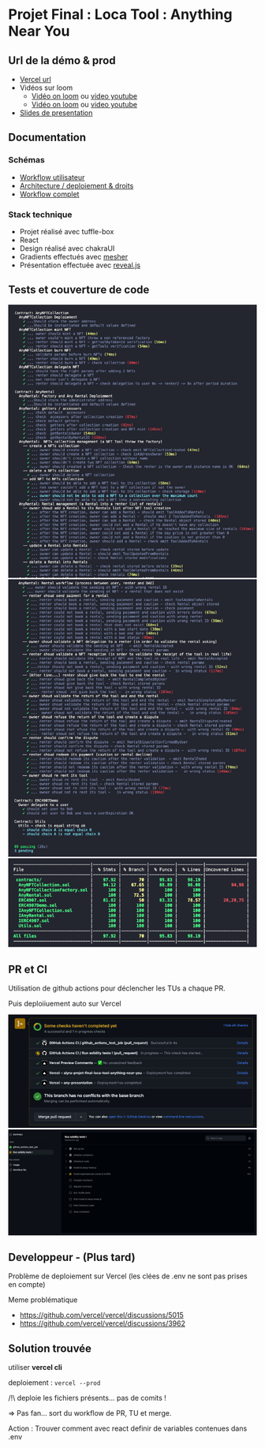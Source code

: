 # Projet Final : Loca Tool : Anything Near You

## Url de la démo & prod
- [Vercel url](https://anything-near-you.vercel.app/)
- Vidéos sur loom
   - [Vidéo on loom](https://www.loom.com/share/9e3c7bf988dd4f5581c19c91ea03853f) ou [video youtube](https://youtu.be/nDM1WIbrohE)
   - [Vidéo on loom](https://www.loom.com/share/a905b4aa12a444c0a5e639c25ccc756d) ou [video youtube](https://youtu.be/pN-cQsTc1fo)
- [Slides de presentation](https://any-presentation.vercel.app/)


## Documentation
### Schémas
- [Workflow utilisateur](./Documentation/doc_workflow_utilisateur.md)
- [Architecture / deploiement & droits](./Documentation/doc_architecture.md)
- [Workflow complet](./Documentation/doc_workflow_complet.md)



### Stack technique
- Projet réalisé avec tuffle-box
- React
- Design réalisé avec chakraUI
- Gradients effectués avec [mesher](https://csshero.org/mesher/)
- Présentation effectuée avec [reveal.js](https://revealjs.com/)

## Tests et couverture de code
![Partie 1](./Documentation/Ressources/TUs/tu_1.png)
![Partie 2](./Documentation/Ressources/TUs/tu_2.png)
![Résumé](./Documentation/Ressources/TUs/tu_3.png)

## PR et CI
Utilisation de github actions pour déclencher les TUs a chaque PR.

Puis deploiiuement auto sur Vercel

![Branches & PR](./Documentation/Ressources/CI-CD/mergePR.png)
![github action](./Documentation/Ressources/CI-CD/githubActions.png)


## Developpeur - (Plus tard)
Problème de deploiement sur Vercel (les clées de .env ne sont pas prises en compte)

Meme problématique
- https://github.com/vercel/vercel/discussions/5015
- https://github.com/vercel/vercel/discussions/3962

## Solution trouvée
utiliser **vercel cli**

deploiement :  `vercel --prod`

/!\ deploie les fichiers présents... pas de comits !

=> Pas fan... sort du workflow de PR, TU et merge.

Action :  Trouver comment avec react definir de variables contenues dans .env
